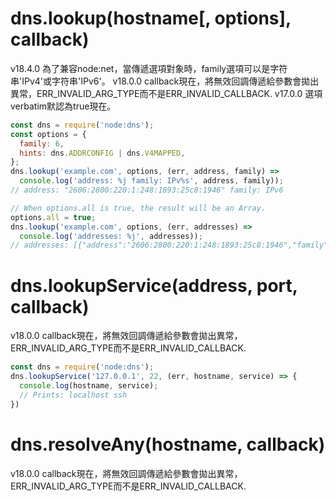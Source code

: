 # dns.lookup(hostname[, options], callback)
v18.4.0	為了兼容node:net，當傳遞選項對象時，family選項可以是字符串'IPv4'或字符串'IPv6'。
v18.0.0	callback現在，將無效回調傳遞給參數會拋出異常，ERR_INVALID_ARG_TYPE而不是ERR_INVALID_CALLBACK.
v17.0.0	選項verbatim默認為true現在。
```javascript
const dns = require('node:dns');
const options = {
  family: 6,
  hints: dns.ADDRCONFIG | dns.V4MAPPED,
};
dns.lookup('example.com', options, (err, address, family) =>
  console.log('address: %j family: IPv%s', address, family));
// address: "2606:2800:220:1:248:1893:25c8:1946" family: IPv6

// When options.all is true, the result will be an Array.
options.all = true;
dns.lookup('example.com', options, (err, addresses) =>
  console.log('addresses: %j', addresses));
// addresses: [{"address":"2606:2800:220:1:248:1893:25c8:1946","family":6}] 
```
# dns.lookupService(address, port, callback)
v18.0.0	callback現在，將無效回調傳遞給參數會拋出異常，ERR_INVALID_ARG_TYPE而不是ERR_INVALID_CALLBACK.
```javascript
const dns = require('node:dns');
dns.lookupService('127.0.0.1', 22, (err, hostname, service) => {
  console.log(hostname, service);
  // Prints: localhost ssh
})
```
# dns.resolveAny(hostname, callback)
v18.0.0	callback現在，將無效回調傳遞給參數會拋出異常，ERR_INVALID_ARG_TYPE而不是ERR_INVALID_CALLBACK.